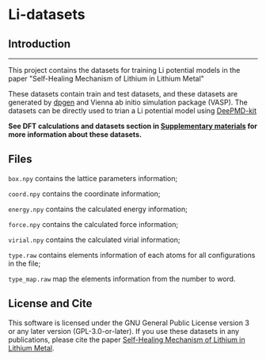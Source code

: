# Li-datasets

## Introduction
---
This project contains the datasets for training Li potential models 
in the paper "Self-Healing Mechanism of Lithium in Lithium Metal"

These datasets contain train and test datasets, and these datasets are generated by [dpgen](https://github.com/deepmodeling/dpgen) and Vienna ab initio simulation package (VASP). The datasets can be directly used to trian a Li potential model using [DeePMD-kit](https://github.com/deepmodeling/deepmd-kit)


**See DFT calculations and datasets section in [Supplementary materials](https://onlinelibrary.wiley.com/action/downloadSupplement?doi=10.1002%2Fadvs.202105574&file=advs3655-sup-0001-SuppMat.pdf) for more information about these datasets.**


## Files

`box.npy`  contains the lattice parameters information;

`coord.npy`  contains the coordinate information;

`energy.npy` contains the calculated energy information;

`force.npy` contains the  calculated force information;

`virial.npy` contains the calculated virial information;

`type.raw` contains elements information of each atoms for all configurations in the file;

`type_map.raw` map the elements information from the number to word.


## License and Cite
This software is licensed under the GNU General Public License version 3 or any later version (GPL-3.0-or-later). If you use these datasets in any publications, please cite the paper [Self-Healing Mechanism of Lithium in Lithium Metal](https://doi.org/10.1002/advs.202105574).
